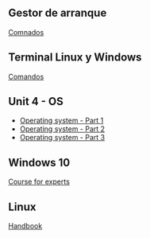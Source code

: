 ## Gestor de arranque
<a href="https://drive.google.com/file/d/1FzshINxT96fx1cokGTooW7ZmK2oI3Hv9/view?usp=sharing">Comnados</a>

## Terminal Linux y Windows
<a href="https://drive.google.com/file/d/1Zhn6CO2JsoP6pWFJxx8nLCpqLosA-elM/view?usp=sharing">Comandos</a>

## Unit 4 - OS
<ul>

  <li>
    <a href="https://drive.google.com/file/d/1gH2y2SIt1j_dsdeIOGLkzEOqWGVlueCb/view?usp=sharing">Operating system - Part 1</a>
  </li>
  
  <li>
    <a href="https://drive.google.com/file/d/18ZUY_HoYefXZkVoqjxim7eN8lnD1_WMc/view?usp=sharing">Operating system - Part 2</a>
  </li>
  
  <li>
    <a href="https://drive.google.com/file/d/1aQEpC86uhsOQrSeDYotmZZ5Qn6s7BJvd/view?usp=sharing">Operating system - Part 3</a>
  </li>
  
</ul>

## Windows 10
<a href="https://drive.google.com/file/d/10ojCp-N2qx-vkik_7gneVRf8iy5UpDmZ/view?usp=sharing">Course for experts</a>

## Linux
<a href="https://drive.google.com/drive/folders/1YbxooT3FeK9e39hQ-tNoIw-zamJt2P1L?usp=sharing">Handbook</a>
